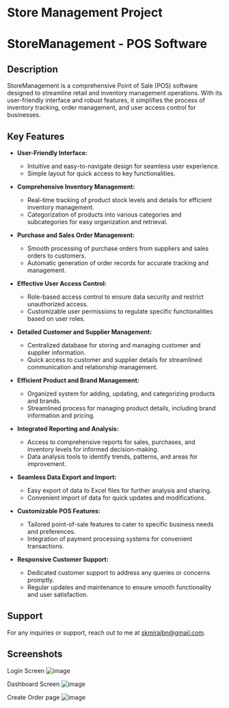 # Store Management Project

# StoreManagement - POS Software

## Description

StoreManagement is a comprehensive Point of Sale (POS) software designed to streamline retail and inventory management operations. With its user-friendly interface and robust features, it simplifies the process of inventory tracking, order management, and user access control for businesses.

## Key Features

- **User-Friendly Interface:**

  - Intuitive and easy-to-navigate design for seamless user experience.
  - Simple layout for quick access to key functionalities.

- **Comprehensive Inventory Management:**

  - Real-time tracking of product stock levels and details for efficient inventory management.
  - Categorization of products into various categories and subcategories for easy organization and retrieval.

- **Purchase and Sales Order Management:**

  - Smooth processing of purchase orders from suppliers and sales orders to customers.
  - Automatic generation of order records for accurate tracking and management.

- **Effective User Access Control:**

  - Role-based access control to ensure data security and restrict unauthorized access.
  - Customizable user permissions to regulate specific functionalities based on user roles.

- **Detailed Customer and Supplier Management:**

  - Centralized database for storing and managing customer and supplier information.
  - Quick access to customer and supplier details for streamlined communication and relationship management.

- **Efficient Product and Brand Management:**

  - Organized system for adding, updating, and categorizing products and brands.
  - Streamlined process for managing product details, including brand information and pricing.

- **Integrated Reporting and Analysis:**

  - Access to comprehensive reports for sales, purchases, and inventory levels for informed decision-making.
  - Data analysis tools to identify trends, patterns, and areas for improvement.

- **Seamless Data Export and Import:**

  - Easy export of data to Excel files for further analysis and sharing.
  - Convenient import of data for quick updates and modifications.

- **Customizable POS Features:**

  - Tailored point-of-sale features to cater to specific business needs and preferences.
  - Integration of payment processing systems for convenient transactions.

- **Responsive Customer Support:**
  - Dedicated customer support to address any queries or concerns promptly.
  - Regular updates and maintenance to ensure smooth functionality and user satisfaction.

## Support

For any inquiries or support, reach out to me at [skmirajbn@gmail.com](mailto:skmirajbn@gmail.com).

## Screenshots

Login Screen
![image](https://github.com/skmirajbn/storeManagementProject/assets/67829716/23387bce-9150-4c59-98f4-06984dac575c)

Dashboard Screen
![image](https://github.com/skmirajbn/storeManagementProject/assets/67829716/f87f7d84-6809-4832-8dac-e5e4614dc783)

Create Order page
![image](https://github.com/skmirajbn/storeManagementProject/assets/67829716/1ea60dee-06ad-4cb7-9100-ab3182145458)


